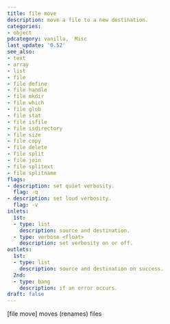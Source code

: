 ```yaml
---
title: file move
description: move a file to a new destination.
categories:
- object
pdcategory: vanilla,  Misc
last_update: '0.52'
see_also:
- text
- array
- list
- file
- file define
- file handle
- file mkdir
- file which
- file glob
- file stat
- file isfile
- file isdirectory
- file size
- file copy
- file delete
- file split
- file join
- file splitext
- file splitname
flags:
- description: set quiet verbosity.
  flag: -q
- description: set loud verbosity.
  flag: -v
inlets:
  1st:
  - type: list
    description: source and destination.
  - type: verbose <float>
    description: set verbosity on or off.
outlets:
  1st:
  - type: list
    description: source and destination on success.
  2nd:
  - type: bang
    description: if an error occurs.
draft: false
---
```

[file move] moves (renames) files
